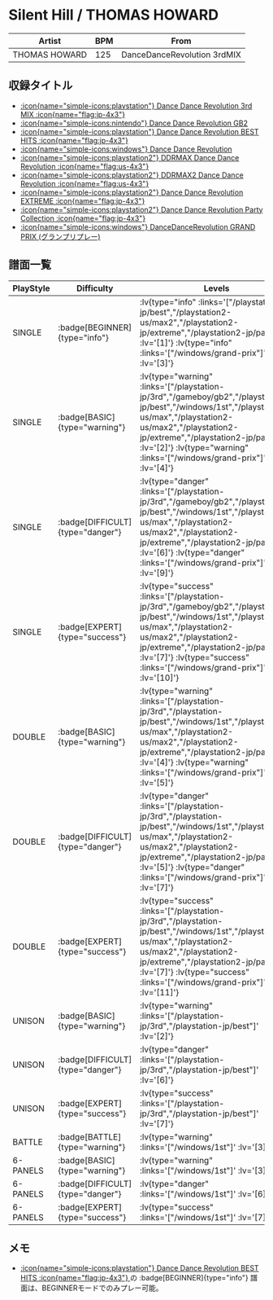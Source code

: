 # Silent Hill / THOMAS HOWARD

|Artist|BPM|From|
|------|---|----|
|THOMAS HOWARD|125|DanceDanceRevolution 3rdMIX|

## 収録タイトル

- [ :icon{name="simple-icons:playstation"} Dance Dance Revolution 3rd MIX :icon{name="flag:jp-4x3"} ](/playstation-jp/3rd)
- [ :icon{name="simple-icons:nintendo"} Dance Dance Revolution GB2](/gameboy/gb2)
- [ :icon{name="simple-icons:playstation"} Dance Dance Revolution BEST HITS :icon{name="flag:jp-4x3"} ](/playstation-jp/best)
- [ :icon{name="simple-icons:windows"} Dance Dance Revolution](/windows/1st)
- [ :icon{name="simple-icons:playstation2"} DDRMAX Dance Dance Revolution :icon{name="flag:us-4x3"} ](/playstation2-us/max)
- [ :icon{name="simple-icons:playstation2"} DDRMAX2 Dance Dance Revolution :icon{name="flag:us-4x3"} ](/playstation2-us/max2)
- [ :icon{name="simple-icons:playstation2"} Dance Dance Revolution EXTREME :icon{name="flag:jp-4x3"} ](/playstation2-jp/extreme)
- [ :icon{name="simple-icons:playstation2"} Dance Dance Revolution Party Collection :icon{name="flag:jp-4x3"} ](/playstation2-jp/party)
- [ :icon{name="simple-icons:windows"} DanceDanceRevolution GRAND PRIX (グランプリプレー)](/windows/grand-prix)

## 譜面一覧

|PlayStyle|Difficulty|Levels|Notes|Movie|
|---------|----------|------|-----|-----|
|SINGLE| :badge[BEGINNER]{type="info"} | :lv{type="info" :links='["/playstation-jp/best","/playstation2-us/max2","/playstation2-jp/extreme","/playstation2-jp/party"]' :lv='[1]'}  :lv{type="info" :links='["/windows/grand-prix"]' :lv='[3]'} |85/0||
|SINGLE| :badge[BASIC]{type="warning"} | :lv{type="warning" :links='["/playstation-jp/3rd","/gameboy/gb2","/playstation-jp/best","/windows/1st","/playstation2-us/max","/playstation2-us/max2","/playstation2-jp/extreme","/playstation2-jp/party"]' :lv='[2]'}  :lv{type="warning" :links='["/windows/grand-prix"]' :lv='[4]'} |117/0||
|SINGLE| :badge[DIFFICULT]{type="danger"} | :lv{type="danger" :links='["/playstation-jp/3rd","/gameboy/gb2","/playstation-jp/best","/windows/1st","/playstation2-us/max","/playstation2-us/max2","/playstation2-jp/extreme","/playstation2-jp/party"]' :lv='[6]'}  :lv{type="danger" :links='["/windows/grand-prix"]' :lv='[9]'} |202/0||
|SINGLE| :badge[EXPERT]{type="success"} | :lv{type="success" :links='["/playstation-jp/3rd","/gameboy/gb2","/playstation-jp/best","/windows/1st","/playstation2-us/max","/playstation2-us/max2","/playstation2-jp/extreme","/playstation2-jp/party"]' :lv='[7]'}  :lv{type="success" :links='["/windows/grand-prix"]' :lv='[10]'} |265/0||
|DOUBLE| :badge[BASIC]{type="warning"} | :lv{type="warning" :links='["/playstation-jp/3rd","/playstation-jp/best","/windows/1st","/playstation2-us/max","/playstation2-us/max2","/playstation2-jp/extreme","/playstation2-jp/party"]' :lv='[4]'}  :lv{type="warning" :links='["/windows/grand-prix"]' :lv='[5]'} |165/0||
|DOUBLE| :badge[DIFFICULT]{type="danger"} | :lv{type="danger" :links='["/playstation-jp/3rd","/playstation-jp/best","/windows/1st","/playstation2-us/max","/playstation2-us/max2","/playstation2-jp/extreme","/playstation2-jp/party"]' :lv='[5]'}  :lv{type="danger" :links='["/windows/grand-prix"]' :lv='[7]'} |206/0||
|DOUBLE| :badge[EXPERT]{type="success"} | :lv{type="success" :links='["/playstation-jp/3rd","/playstation-jp/best","/windows/1st","/playstation2-us/max","/playstation2-us/max2","/playstation2-jp/extreme","/playstation2-jp/party"]' :lv='[7]'}  :lv{type="success" :links='["/windows/grand-prix"]' :lv='[11]'} |268/0||
|UNISON| :badge[BASIC]{type="warning"} | :lv{type="warning" :links='["/playstation-jp/3rd","/playstation-jp/best"]' :lv='[2]'} |||
|UNISON| :badge[DIFFICULT]{type="danger"} | :lv{type="danger" :links='["/playstation-jp/3rd","/playstation-jp/best"]' :lv='[6]'} |||
|UNISON| :badge[EXPERT]{type="success"} | :lv{type="success" :links='["/playstation-jp/3rd","/playstation-jp/best"]' :lv='[7]'} |||
|BATTLE| :badge[BATTLE]{type="warning"} | :lv{type="warning" :links='["/windows/1st"]' :lv='[3]'} |||
|6-PANELS| :badge[BASIC]{type="warning"} | :lv{type="warning" :links='["/windows/1st"]' :lv='[3]'} |117/0||
|6-PANELS| :badge[DIFFICULT]{type="danger"} | :lv{type="danger" :links='["/windows/1st"]' :lv='[6]'} |200/0||
|6-PANELS| :badge[EXPERT]{type="success"} | :lv{type="success" :links='["/windows/1st"]' :lv='[7]'} |265/0||

## メモ

- [ :icon{name="simple-icons:playstation"} Dance Dance Revolution BEST HITS :icon{name="flag:jp-4x3"} ](/playstation-jp/best)の :badge[BEGINNER]{type="info"} 譜面は、BEGINNERモードでのみプレー可能。
